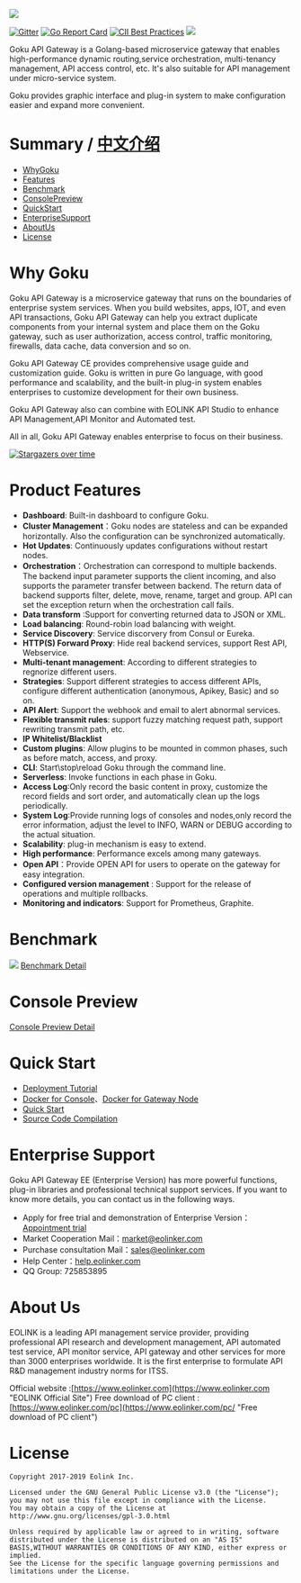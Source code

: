 ![](https://data.eolinker.com/WJ2lfq217421a961efc420d88a7cb6f59586824a8ea2f84.jpg)

[![Gitter](https://badges.gitter.im/goku-api-gateway/community.svg)](https://gitter.im/goku-api-gateway/community?utm_source=badge&utm_medium=badge&utm_campaign=pr-badge) [![Go Report Card](https://goreportcard.com/badge/github.com/eolinker/goku-api-gateway)](https://goreportcard.com/report/github.com/eolinker/goku-api-gateway) [![CII Best Practices](https://bestpractices.coreinfrastructure.org/projects/3214/badge)](https://bestpractices.coreinfrastructure.org/projects/3214) ![](https://img.shields.io/badge/license-GPL3.0-blue.svg)

Goku API Gateway is a Golang-based microservice gateway that enables high-performance dynamic routing,service orchestration, multi-tenancy management, API access control, etc. It's also suitable for API management under micro-service system. 

Goku provides graphic interface and plug-in system to make configuration easier and expand more convenient.

# Summary / [中文介绍](https://github.com/eolinker/goku-api-gateway/blob/master/README_CN.md "中文介绍")

- [WhyGoku](#WhyGoku "WhyGoku")
- [Features](#Features "Features")
- [Benchmark](#Benchmark "Benchmark")
- [ConsolePreview](#ConsolePreview "ConsolePreview")
- [QuickStart](#QuickStart "QuickStart")
- [EnterpriseSupport](#EnterpriseSupport "EnterpriseSupport")
- [AboutUs](#AboutUs "AboutUs")
- [License](#License "License")

# Why Goku
 
Goku API Gateway is a microservice gateway that runs on the boundaries of enterprise system services. When you build websites, apps, IOT, and even API transactions, Goku API Gateway can help you extract duplicate components from your internal system and place them on the Goku gateway, such as user authorization, access control, traffic monitoring, firewalls, data cache, data conversion and so on.

Goku API Gateway CE provides comprehensive usage guide and customization guide. Goku is written in pure Go language, with good performance and scalability, and the built-in plug-in system enables enterprises to customize development for their own business.

Goku API Gateway also can combine with EOLINK API Studio to enhance API Management,API Monitor and Automated test.

All in all, Goku API Gateway enables enterprise to focus on their business.

[![Stargazers over time](https://starchart.cc/eolinker/goku-api-gateway.svg)](#)

# Product Features
- **Dashboard**: Built-in dashboard to configure Goku.
- **Cluster Management**：Goku nodes are stateless and can be expanded horizontally. Also the configuration can be synchronized automatically.
- **Hot Updates**: Continuously updates configurations without restart nodes.
- **Orchestration**：Orchestration can correspond to multiple backends. The backend input parameter supports the client incoming, and also supports the parameter transfer between backend. The return data of backend supports filter, delete, move, rename, target and group. API can set the exception return when the orchestration call fails.
- **Data transform** :Support for converting returned data to JSON or XML.
- **Load balancing**: Round-robin load balancing with weight.
- **Service Discovery**: Service discorvery from Consul or Eureka.
- **HTTP(S) Forward Proxy**: Hide real backend services, support Rest API, Webservice.
- **Multi-tenant management**: According to different strategies to regnorize different users.
- **Strategies**: Support different strategies to access different APIs, configure different authentication (anonymous, Apikey, Basic) and so on.
- **API Alert**: Support the webhook and email to alert abnormal services.
- **Flexible transmit rules**: support fuzzy matching request path, support rewriting transmit path, etc.
- **IP Whitelist/Blacklist**
- **Custom plugins**: Allow plugins to be mounted in common phases, such as before match, access, and proxy.
- **CLI**: Start\stop\reload Goku through the command line.
- **Serverless**: Invoke functions in each phase in Goku.
- **Access Log**:Only record the basic content in proxy, customize the record fields and sort order, and automatically clean up the logs periodically.
- **System Log**:Provide running logs of consoles and nodes,only record the error information, adjust the level to INFO, WARN or DEBUG according to the actual situation.
- **Scalability**: plug-in mechanism is easy to extend.
- **High performance**: Performance excels among many gateways.
- **Open API**：Provide OPEN API for users to operate on the gateway for easy integration.
- **Configured version management** : Support for the release of operations and multiple rollbacks.
- **Monitoring and indicators**: Support for Prometheus, Graphite.

# Benchmark
![](https://data.eolinker.com/p7NFG6lb4c73b26cc880e838fe45aa31bc037b7415e3770.jpg)
[Benchmark Detail](https://help.eolinker.com/#/tutorial/?groupID=c-362&productID=19#tip7 "Benchmark Detail")

# Console Preview
[Console Preview Detail](https://github.com/eolinker/goku-api-gateway/blob/master/docs/CONSOLE_PREVIEW.md "See Console Preview")

# Quick Start
* [Deployment Tutorial](https://help.eolinker.com/#/tutorial/?groupID=c-371&productID=19 "Deployment Tutorial")
* [Docker for Console](https://hub.docker.com/r/eolinker/goku-api-gateway-ce-console "Docker for Console")、[Docker for Gateway Node](https://hub.docker.com/r/eolinker/goku-api-gateway-ce-node "Docker for Gateway Node")
* [Quick Start](https://help.eolinker.com/#/tutorial/?groupID=c-307&productID=19 "Quick Start Tutorial")
* [Source Code Compilation](https://help.eolinker.com/#/tutorial/?groupID=c-350&productID=19 "Source Code Compilation")

# Enterprise Support
Goku API Gateway EE (Enterprise Version) has more powerful functions, plug-in libraries and professional technical support services. If you want to know more details, you can contact us in the following ways.
- Apply for free trial and demonstration of Enterprise Version：[Appointment trial](https://www.eolinker.com/#/survey/applyAmsCloud "Appointment trial")
- Market Cooperation Mail：market@eolinker.com
- Purchase consultation Mail：sales@eolinker.com
- Help Center：[help.eolinker.com](help.eolinker.com "help.eolinker.com")
- QQ Group: 725853895

# About Us
EOLINK is a leading API management service provider, providing professional API research and development management, API automated test service, API monitor service, API gateway and other services for more than 3000 enterprises worldwide. It is the first enterprise to formulate API R&D management industry norms for ITSS.

Official website :[https://www.eolinker.com](https://www.eolinker.com "EOLINK Official Site")
Free download of PC client :[https://www.eolinker.com/pc](https://www.eolinker.com/pc/ "Free download of PC client")

# License
```
Copyright 2017-2019 Eolink Inc.

Licensed under the GNU General Public License v3.0 (the "License");
you may not use this file except in compliance with the License.
You may obtain a copy of the License at http://www.gnu.org/licenses/gpl-3.0.html

Unless required by applicable law or agreed to in writing, software distributed under the License is distributed on an "AS IS" BASIS,WITHOUT WARRANTIES OR CONDITIONS OF ANY KIND, either express or implied.
See the License for the specific language governing permissions and limitations under the License.
```
